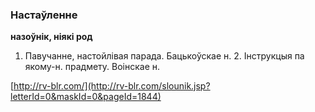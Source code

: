### Настаўленне
**назоўнік, ніякі род**

1. Павучанне, настойлівая парада. Бацькоўскае н. 2. Інструкцыя па якому-н. прадмету. Воінскае н.

<a rel="author">[http://rv-blr.com/](http://rv-blr.com/slounik.jsp?letterId=0&maskId=0&pageId=1844)</a>
